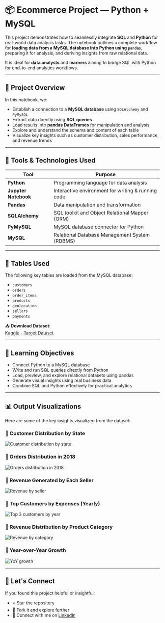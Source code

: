 # 📦 Ecommerce Project — Python + MySQL

This project demonstrates how to seamlessly integrate **SQL** and **Python** for real-world data analysis tasks. The notebook outlines a complete workflow for **loading data from a MySQL database into Python using `pandas`**, preparing it for analysis, and deriving insights from raw relational data.

It is ideal for **data analysts** and **learners** aiming to bridge SQL with Python for end-to-end analytics workflows.

---

## 🚀 Project Overview

In this notebook, we:

- Establish a connection to a **MySQL database** using `SQLAlchemy` and `PyMySQL`
- Extract data directly using **SQL queries**
- Load results into **pandas DataFrames** for manipulation and analysis
- Explore and understand the schema and content of each table
- Visualize key insights such as customer distribution, sales performance, and revenue trends

---

## 🧰 Tools & Technologies Used

| Tool                 | Purpose                                         |
|----------------------|-------------------------------------------------|
| **Python**           | Programming language for data analysis          |
| **Jupyter Notebook** | Interactive environment for writing & running code |
| **Pandas**           | Data manipulation and transformation            |
| **SQLAlchemy**       | SQL toolkit and Object Relational Mapper (ORM)  |
| **PyMySQL**          | MySQL database connector for Python             |
| **MySQL**            | Relational Database Management System (RDBMS)   |

---

## 📁 Tables Used

The following key tables are loaded from the MySQL database:

- `customers`
- `orders`
- `order_items`
- `products`
- `geolocation`
- `sellers`
- `payments`

📥 **Download Dataset:**  
[Kaggle - Target Dataset](https://www.kaggle.com/datasets/devarajv88/target-dataset?select=products.csv)

---

## 🧠 Learning Objectives

- Connect Python to a MySQL database
- Write and run SQL queries directly from Python
- Load, preview, and explore relational datasets using pandas
- Generate visual insights using real business data
- Combine SQL and Python effectively for practical analytics

---

## 📊 Output Visualizations

Here are some of the key insights visualized from the dataset:

### 📌 Customer Distribution by State
![Customer distribution by state](https://github.com/iNish27/Ecommerce-Python-MySQL-Project/blob/main/Customers%20distribution%20by%20each%20state.png)

### 📌 Orders Distribution in 2018
![Orders distribution in 2018](https://github.com/iNish27/Ecommerce-Python-MySQL-Project/blob/main/Orders%20distribution%20in%202018.png)

### 📌 Revenue Generated by Each Seller
![Revenue by seller](https://github.com/iNish27/Ecommerce-Python-MySQL-Project/blob/main/Revenue%20generated%20by%20each%20seller.png)

### 📌 Top Customers by Expenses (Yearly)
![Top 3 customers by year](https://github.com/iNish27/Ecommerce-Python-MySQL-Project/blob/main/Top%203%20customers%20by%20most%20epenses%20each%20year.png)

### 📌 Revenue Distribution by Product Category
![Revenue by category](https://github.com/iNish27/Ecommerce-Python-MySQL-Project/blob/main/Total%20revenue%20by%20each%20product%20category.png)

### 📌 Year-over-Year Growth
![YoY growth](https://github.com/iNish27/Ecommerce-Python-MySQL-Project/blob/main/YoY%20growth%20each%20year.png)

---

## 🤝 Let's Connect

If you found this project helpful or insightful:

- ⭐ Star the repository
- 🧠 Fork it and explore further
- 🔗 Connect with me on [LinkedIn](https://www.linkedin.com/in/nish27/)
